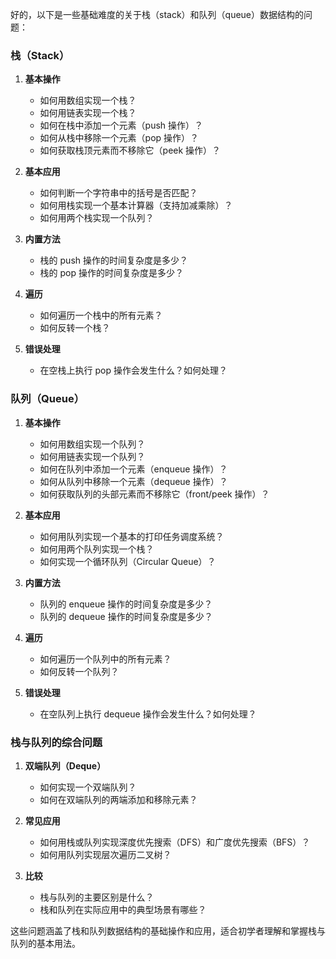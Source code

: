 好的，以下是一些基础难度的关于栈（stack）和队列（queue）数据结构的问题：

### 栈（Stack）

1. **基本操作**

   - 如何用数组实现一个栈？
   - 如何用链表实现一个栈？
   - 如何在栈中添加一个元素（push 操作）？
   - 如何从栈中移除一个元素（pop 操作）？
   - 如何获取栈顶元素而不移除它（peek 操作）？

2. **基本应用**

   - 如何判断一个字符串中的括号是否匹配？
   - 如何用栈实现一个基本计算器（支持加减乘除）？
   - 如何用两个栈实现一个队列？

3. **内置方法**

   - 栈的 push 操作的时间复杂度是多少？
   - 栈的 pop 操作的时间复杂度是多少？

4. **遍历**

   - 如何遍历一个栈中的所有元素？
   - 如何反转一个栈？

5. **错误处理**
   - 在空栈上执行 pop 操作会发生什么？如何处理？

### 队列（Queue）

1. **基本操作**

   - 如何用数组实现一个队列？
   - 如何用链表实现一个队列？
   - 如何在队列中添加一个元素（enqueue 操作）？
   - 如何从队列中移除一个元素（dequeue 操作）？
   - 如何获取队列的头部元素而不移除它（front/peek 操作）？

2. **基本应用**

   - 如何用队列实现一个基本的打印任务调度系统？
   - 如何用两个队列实现一个栈？
   - 如何实现一个循环队列（Circular Queue）？

3. **内置方法**

   - 队列的 enqueue 操作的时间复杂度是多少？
   - 队列的 dequeue 操作的时间复杂度是多少？

4. **遍历**

   - 如何遍历一个队列中的所有元素？
   - 如何反转一个队列？

5. **错误处理**
   - 在空队列上执行 dequeue 操作会发生什么？如何处理？

### 栈与队列的综合问题

1. **双端队列（Deque）**

   - 如何实现一个双端队列？
   - 如何在双端队列的两端添加和移除元素？

2. **常见应用**

   - 如何用栈或队列实现深度优先搜索（DFS）和广度优先搜索（BFS）？
   - 如何用队列实现层次遍历二叉树？

3. **比较**
   - 栈与队列的主要区别是什么？
   - 栈和队列在实际应用中的典型场景有哪些？

这些问题涵盖了栈和队列数据结构的基础操作和应用，适合初学者理解和掌握栈与队列的基本用法。
